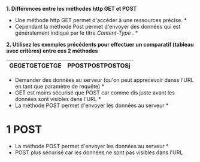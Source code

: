 **1. Différences entre les méthodes http GET et POST**

* Une méthode http GET permet d'accéder à une ressources précise. * 
* Cependant la méthode Post permet d'envoyer des données qui est généralement indiqué par le titre *Content-Type* . *


**2. Utilisez les exemples précédents pour effectuer un comparatif (tableau avec critères) entre ces 2
méthodes**

|GEGETGETGETGE| PPOSTPOSTPOSTOSj|
| ------------ | --------------- |
* Demander des données au serveur (qu'on peut apprecevoir danss l'URL en tant que paramètre de requête) * 
* GET est moins sécurisé que POST car comme dis juste avant les données sont visibles dans l'URL  *
* La méthode POST permet d'envoyer les données au serveur * 

# 1 POST # 

* La méthode POST permet d'envoyer les données au serveur * 
* POST plus sécurisé car les données ne sont pas visibles dans l'URL 
